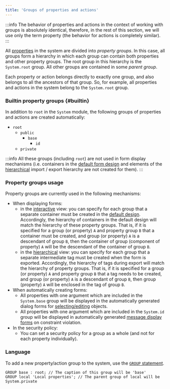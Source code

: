 ```yaml
---
title: 'Groups of properties and actions'
---
```



:::info
The behavior of properties and actions in the context of working with groups is absolutely identical, therefore, in the rest of this section, we will use only the term property (the behavior for actions is completely similar).
:::

All [properties](Properties.md) in the system are divided into *property groups*. In this case, all groups form a hierarchy in which each group can contain both properties and other property groups. The root group in this hierarchy is the `System.root` group. All other groups are contained in some *parent group*.

Each property or action belongs directly to exactly one group, and also belongs to all the ancestors of that group. So, for example, all properties and actions in the system belong to the `System.root` group.

### Builtin property groups {#builtin}

In addition to `root` in the `System` module, the following groups of properties and actions are created automatically:

-   `root`
    -   `public`
        -   `base`
            -   `id`
    -   `private`


:::info
All these groups (including `root`) are not used in form display mechanisms (i.e. containers in the [default form design](Form_design.md#defaultDesign) and elements of the [hierarchical](Structured_view.md#hierarchy) import / export hierarchy are not created for them).
:::

### Property groups usage

Property groups are currently used in the following mechanisms:

-   When displaying forms:
    -   in the [interactive](Interactive_view.md) view: you can specify for each group that a separate container must be created in the [default design](Form_design.md#defaultDesign). Accordingly, the hierarchy of containers in the default design will match the hierarchy of these property groups. That is, if it is specified for a group (or property) `A` and property group `B` that a container must be created, and group (or property) `A` is a descendant of group `B`, then the container of group (component of property) `A` will be the descendant of the container of group `B`.
    -   in the [hierarchical](Structured_view.md#hierarchy) view: you can specify for each group that a separate intermediate tag must be created when the form is exported. Accordingly, the hierarchy of tags during export will match the hierarchy of property groups. That is, if it is specified for a group (or property) `A` and property group `B` that a tag needs to be created, and group (or property) `A` is a descendant of group `B`, then group (property) `A` will be enclosed in the tag of group `B`. 
-   When automatically creating forms:
    -   All properties with one argument which are included in the `System.base` group will be displayed in the automatically generated dialog forms for [selecting/editing](Interactive_view.md#edtClass) objects. 
    -   All properties with one argument which are included in the `System.id` group will be displayed in automatically generated [message display forms](Constraints.md#message) on constraint violation.
-   In the security policy:
    -   You can set a security policy for a group as a whole (and not for each property individually).

### Language

To add a new property/action group to the system, use the [`GROUP` statement](GROUP_statement.md).

```lsf
GROUP base : root; // The caption of this group will be 'base'
GROUP local 'Local properties'; // The parent group of local will be System.private
```

  
